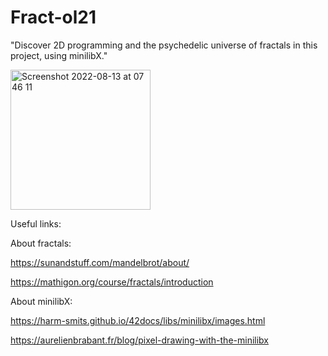 # Fract-ol21

"Discover 2D programming and the psychedelic universe of fractals in this project, using minilibX."

<img width="224" alt="Screenshot 2022-08-13 at 07 46 11" src="https://user-images.githubusercontent.com/80685686/184468875-eda7b999-32a5-4ab6-98e9-8ef3758c3439.png">



Useful links:

About fractals:

https://sunandstuff.com/mandelbrot/about/

https://mathigon.org/course/fractals/introduction


About minilibX:

https://harm-smits.github.io/42docs/libs/minilibx/images.html

https://aurelienbrabant.fr/blog/pixel-drawing-with-the-minilibx
